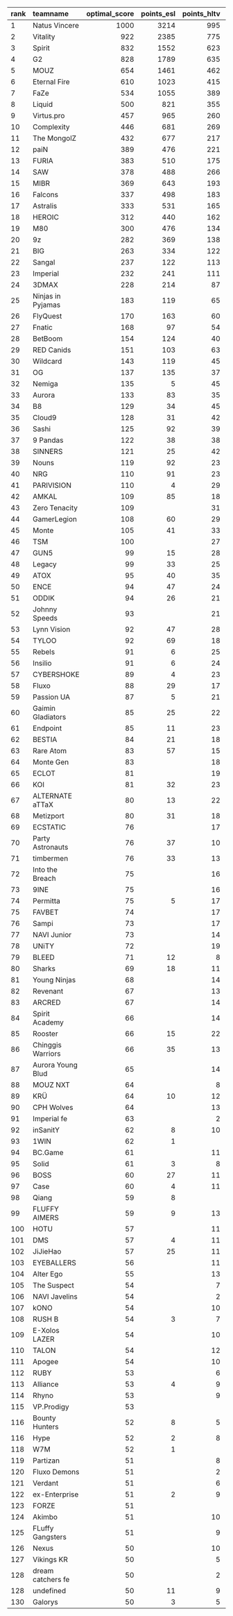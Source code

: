 | rank   | teamname          |   optimal_score |   points_esl |   points_hltv |   points_valve |
|:-------|:------------------|----------------:|-------------:|--------------:|---------------:|
| 1      | Natus Vincere     |            1000 |         3214 |           995 |           1976 |
| 2      | Vitality          |             922 |         2385 |           775 |           1996 |
| 3      | Spirit            |             832 |         1552 |           623 |           1969 |
| 4      | G2                |             828 |         1789 |           635 |           1960 |
| 5      | MOUZ              |             654 |         1461 |           462 |           1836 |
| 6      | Eternal Fire      |             610 |         1023 |           415 |           1823 |
| 7      | FaZe              |             534 |         1055 |           389 |           1694 |
| 8      | Liquid            |             500 |          821 |           355 |           1701 |
| 9      | Virtus.pro        |             457 |          965 |           260 |           1604 |
| 10     | Complexity        |             446 |          681 |           269 |           1681 |
| 11     | The MongolZ       |             432 |          677 |           217 |           1681 |
| 12     | paiN              |             389 |          476 |           221 |           1621 |
| 13     | FURIA             |             383 |          510 |           175 |           1649 |
| 14     | SAW               |             378 |          488 |           266 |           1501 |
| 15     | MIBR              |             369 |          643 |           193 |           1380 |
| 16     | Falcons           |             337 |          498 |           183 |           1484 |
| 17     | Astralis          |             333 |          531 |           165 |           1525 |
| 18     | HEROIC            |             312 |          440 |           162 |           1472 |
| 19     | M80               |             300 |          476 |           134 |           1365 |
| 20     | 9z                |             282 |          369 |           138 |           1390 |
| 21     | BIG               |             263 |          334 |           122 |           1361 |
| 22     | Sangal            |             237 |          122 |           113 |           1394 |
| 23     | Imperial          |             232 |          241 |           111 |           1280 |
| 24     | 3DMAX             |             228 |          214 |            87 |           1430 |
| 25     | Ninjas in Pyjamas |             183 |          119 |            65 |           1329 |
| 26     | FlyQuest          |             170 |          163 |            60 |           1044 |
| 27     | Fnatic            |             168 |           97 |            54 |           1308 |
| 28     | BetBoom           |             154 |          124 |            40 |           1241 |
| 29     | RED Canids        |             151 |          103 |            63 |           1170 |
| 30     | Wildcard          |             143 |          119 |            45 |           1187 |
| 31     | OG                |             137 |          135 |            37 |           1041 |
| 32     | Nemiga            |             135 |            5 |            45 |           1179 |
| 33     | Aurora            |             133 |           83 |            35 |           1216 |
| 34     | B8                |             129 |           34 |            45 |           1137 |
| 35     | Cloud9            |             128 |           31 |            42 |           1151 |
| 36     | Sashi             |             125 |           92 |            39 |           1082 |
| 37     | 9 Pandas          |             122 |           38 |            38 |           1138 |
| 38     | SINNERS           |             121 |           25 |            42 |           1108 |
| 39     | Nouns             |             119 |           92 |            23 |           1098 |
| 40     | NRG               |             110 |           91 |            23 |           1036 |
| 41     | PARIVISION        |             110 |            4 |            29 |           1122 |
| 42     | AMKAL             |             109 |           85 |            18 |           1049 |
| 43     | Zero Tenacity     |             109 |              |            31 |           1097 |
| 44     | GamerLegion       |             108 |           60 |            29 |           1110 |
| 45     | Monte             |             105 |           41 |            33 |           1053 |
| 46     | TSM               |             100 |              |            27 |           1063 |
| 47     | GUN5              |              99 |           15 |            28 |           1052 |
| 48     | Legacy            |              99 |           33 |            25 |           1075 |
| 49     | ATOX              |              95 |           40 |            35 |            884 |
| 50     | ENCE              |              94 |           47 |            24 |           1051 |
| 51     | ODDIK             |              94 |           26 |            21 |           1082 |
| 52     | Johnny Speeds     |              93 |              |            21 |           1073 |
| 53     | Lynn Vision       |              92 |           47 |            28 |            906 |
| 54     | TYLOO             |              92 |           69 |            18 |            962 |
| 55     | Rebels            |              91 |            6 |            25 |           1014 |
| 56     | Insilio           |              91 |            6 |            24 |           1018 |
| 57     | CYBERSHOKE        |              89 |            4 |            23 |           1012 |
| 58     | Fluxo             |              88 |           29 |            17 |           1086 |
| 59     | Passion UA        |              87 |            5 |            21 |           1020 |
| 60     | Gaimin Gladiators |              85 |           25 |            22 |            986 |
| 61     | Endpoint          |              85 |           11 |            23 |            974 |
| 62     | BESTIA            |              84 |           21 |            18 |           1030 |
| 63     | Rare Atom         |              83 |           57 |            15 |            924 |
| 64     | Monte Gen         |              83 |              |            18 |           1022 |
| 65     | ECLOT             |              81 |              |            19 |            992 |
| 66     | KOI               |              81 |           32 |            23 |            933 |
| 67     | ALTERNATE aTTaX   |              80 |           13 |            22 |            942 |
| 68     | Metizport         |              80 |           31 |            18 |            994 |
| 69     | ECSTATIC          |              76 |              |            17 |            969 |
| 70     | Party Astronauts  |              76 |           37 |            10 |            948 |
| 71     | timbermen         |              76 |           33 |            13 |            973 |
| 72     | Into the Breach   |              75 |              |            16 |            973 |
| 73     | 9INE              |              75 |              |            16 |            967 |
| 74     | Permitta          |              75 |            5 |            17 |            949 |
| 75     | FAVBET            |              74 |              |            17 |            939 |
| 76     | Sampi             |              73 |              |            17 |            929 |
| 77     | NAVI Junior       |              73 |              |            14 |            978 |
| 78     | UNiTY             |              72 |              |            19 |            886 |
| 79     | BLEED             |              71 |           12 |             8 |           1065 |
| 80     | Sharks            |              69 |           18 |            11 |           1000 |
| 81     | Young Ninjas      |              68 |              |            14 |            924 |
| 82     | Revenant          |              67 |              |            13 |            934 |
| 83     | ARCRED            |              67 |              |            14 |            911 |
| 84     | Spirit Academy    |              66 |              |            14 |            906 |
| 85     | Rooster           |              66 |           15 |            22 |            784 |
| 86     | Chinggis Warriors |              66 |           35 |            13 |            833 |
| 87     | Aurora Young Blud |              65 |              |            14 |            894 |
| 88     | MOUZ NXT          |              64 |              |             8 |            979 |
| 89     | KRÜ               |              64 |           10 |            12 |            913 |
| 90     | CPH Wolves        |              64 |              |            13 |            891 |
| 91     | Imperial fe       |              63 |              |             2 |            957 |
| 92     | inSanitY          |              62 |            8 |            10 |            944 |
| 93     | 1WIN              |              62 |            1 |               |            944 |
| 94     | BC.Game           |              61 |              |            11 |            896 |
| 95     | Solid             |              61 |            3 |             8 |            931 |
| 96     | BOSS              |              60 |           27 |            11 |            839 |
| 97     | Case              |              60 |            4 |            11 |            887 |
| 98     | Qiang             |              59 |            8 |               |            914 |
| 99     | FLUFFY AIMERS     |              59 |            9 |            13 |            823 |
| 100    | HOTU              |              57 |              |            11 |            849 |
| 101    | DMS               |              57 |            4 |            11 |            846 |
| 102    | JiJieHao          |              57 |           25 |            11 |                |
| 103    | EYEBALLERS        |              56 |              |            11 |            830 |
| 104    | Alter Ego         |              55 |              |            13 |            655 |
| 105    | The Suspect       |              54 |              |             7 |            842 |
| 106    | NAVI Javelins     |              54 |              |             2 |            840 |
| 107    | kONO              |              54 |              |            10 |            827 |
| 108    | RUSH B            |              54 |            3 |             7 |            836 |
| 109    | E-Xolos LAZER     |              54 |              |            10 |            819 |
| 110    | TALON             |              54 |              |            12 |            696 |
| 111    | Apogee            |              54 |              |            10 |            818 |
| 112    | RUBY              |              53 |              |             6 |            825 |
| 113    | Alliance          |              53 |            4 |             9 |            819 |
| 114    | Rhyno             |              53 |              |             9 |            817 |
| 115    | VP.Prodigy        |              53 |              |               |            815 |
| 116    | Bounty Hunters    |              52 |            8 |             5 |            813 |
| 116    | Hype              |              52 |            2 |             8 |            813 |
| 118    | W7M               |              52 |            1 |               |            807 |
| 119    | Partizan          |              51 |              |             8 |            798 |
| 120    | Fluxo Demons      |              51 |              |             2 |            797 |
| 121    | Verdant           |              51 |              |             6 |            791 |
| 122    | ex-Enterprise     |              51 |            2 |             9 |            790 |
| 123    | FORZE             |              51 |              |               |            788 |
| 124    | Akimbo            |              51 |              |            10 |            774 |
| 125    | FLuffy Gangsters  |              51 |              |             9 |            785 |
| 126    | Nexus             |              50 |              |            10 |            765 |
| 127    | Vikings KR        |              50 |              |             5 |            779 |
| 128    | dream catchers fe |              50 |              |             2 |            775 |
| 128    | undefined         |              50 |           11 |             9 |            775 |
| 130    | Galorys           |              50 |            3 |             5 |            772 |